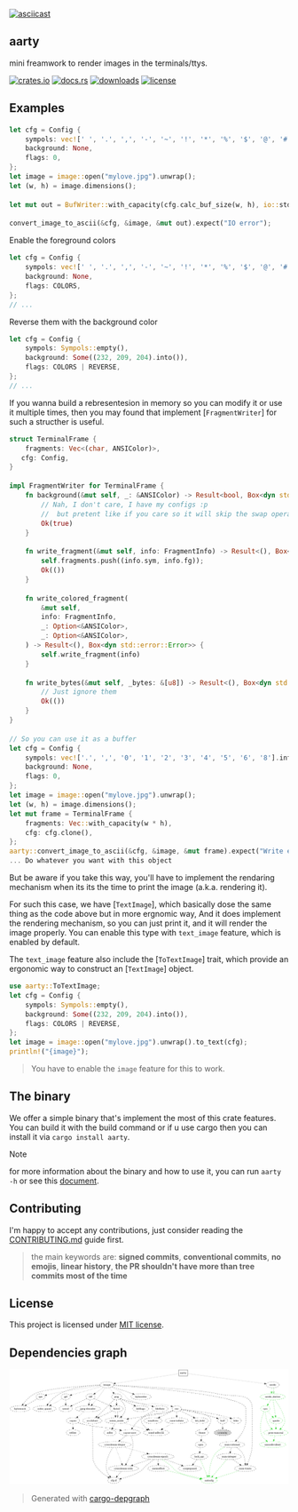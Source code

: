 [![asciicast](https://asciinema.org/a/633827.svg)](https://asciinema.org/a/633827)

## **aarty**
mini freamwork to render images in the terminals/ttys.

[![crates.io](https://img.shields.io/crates/v/aarty.svg)](https://crates.io/crates/aarty)
[![docs.rs](https://docs.rs/aarty/badge.svg)](https://docs.rs/aarty)
[![downloads](https://img.shields.io/crates/d/aarty.svg)](https://crates.io/crates/aarty)
[![license](https://img.shields.io/crates/l/aarty.svg)](https://github.com/0x61nas/aarty/blob/aurora/LICENSE)

## Examples
```rust
let cfg = Config {
    sympols: vec![' ', '.', ',', '-', '~', '!', '*', '%', '$', '@', '#'].into(),
    background: None,
    flags: 0,
};
let image = image::open("mylove.jpg").unwrap();
let (w, h) = image.dimensions();

let mut out = BufWriter::with_capacity(cfg.calc_buf_size(w, h), io::stdout().lock());

convert_image_to_ascii(&cfg, &image, &mut out).expect("IO error");
```
Enable the foreground colors
```rust
let cfg = Config {
    sympols: vec![' ', '.', ',', '-', '~', '!', '*', '%', '$', '@', '#'].into(),
    background: None,
    flags: COLORS,
};
// ...
```
Reverse them with the background color
```rust
let cfg = Config {
    sympols: Sympols::empty(),
    background: Some((232, 209, 204).into()),
    flags: COLORS | REVERSE,
};
// ...
```
If you wanna build a rebresentesion in memory so you can modify it or use it multiple times, then you may found that implement [`FragmentWriter`]
for such a structher is useful.
```rust
struct TerminalFrame {
    fragments: Vec<(char, ANSIColor)>,
   cfg: Config,
}

impl FragmentWriter for TerminalFrame {
    fn background(&mut self, _: &ANSIColor) -> Result<bool, Box<dyn std::error::Error>> {
        // Nah, I don't care, I have my configs :p
        //  but pretent like if you care so it will skip the swap operation.
        Ok(true)
    }

    fn write_fragment(&mut self, info: FragmentInfo) -> Result<(), Box<dyn std::error::Error>> {
        self.fragments.push((info.sym, info.fg));
        Ok(())
    }

    fn write_colored_fragment(
        &mut self,
        info: FragmentInfo,
        _: Option<&ANSIColor>,
        _: Option<&ANSIColor>,
    ) -> Result<(), Box<dyn std::error::Error>> {
        self.write_fragment(info)
    }

    fn write_bytes(&mut self, _bytes: &[u8]) -> Result<(), Box<dyn std::error::Error>> {
        // Just ignore them
        Ok(())
    }
}

// So you can use it as a buffer
let cfg = Config {
    sympols: vec!['.', ',', '0', '1', '2', '3', '4', '5', '6', '8'].into(),
    background: None,
    flags: 0,
};
let image = image::open("mylove.jpg").unwrap();
let (w, h) = image.dimensions();
let mut frame = TerminalFrame {
    fragments: Vec::with_capacity(w * h),
    cfg: cfg.clone(),
};
aarty::convert_image_to_ascii(&cfg, &image, &mut frame).expect("Write error");
... Do whatever you want with this object
```
But be aware if you take this way, you'll have to implement the rendaring mechanism when its its the time to print the image (a.k.a. rendering it).

For such this case, we have [`TextImage`], which basically dose the same thing as the code above but in more ergnomic way, And it does implement the rendering mechanism, so you can just print it, and it will render the image properly.
You can enable this type with `text_image` feature, which is enabled by default.

The `text_image` feature also include the [`ToTextImage`] trait, which provide an ergonomic way to construct an [`TextImage`] object.
```rust
use aarty::ToTextImage;
let cfg = Config {
    sympols: Sympols::empty(),
    background: Some((232, 209, 204).into()),
    flags: COLORS | REVERSE,
};
let image = image::open("mylove.jpg").unwrap().to_text(cfg);
println!("{image}");
```
> You have to enable the `image` feature for this to work.

## The binary
We offer a simple binary that's implement the most of this crate features. You can build it with the build command or if u use cargo then you can install it via `cargo install aarty`.

> [!Note]
> for more information about the binary and how to use it, you can run `aarty -h` or see this [document](./docs/bin.md).


## Contributing
I'm happy to accept any contributions, just consider reading the [CONTRIBUTING.md](https://github.com/0x61nas/aarty/blob/aurora/CONTRIBUTING.md) guide first.

> the main keywords are: **signed commits**, **conventional commits**, **no emojis**, **linear history**, **the PR shouldn't have more than tree commits most of the time**

## License
This project is licensed under [MIT license][mit].

[mit]: https://github.com/0x61nas/aarty/blob/aurora/LICENSE


## Dependencies graph

![deps graph](./_deps.png)

> Generated with [cargo-depgraph](https://crates.io/crates/cargo-depgraph)
